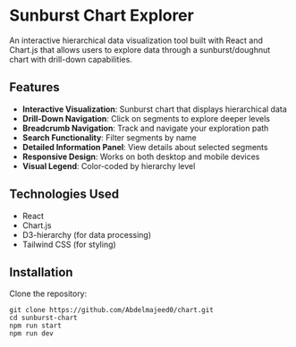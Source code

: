 # Sunburst Chart Explorer

An interactive hierarchical data visualization tool built with React and Chart.js that allows users to explore data through a sunburst/doughnut chart with drill-down capabilities.

## Features

- **Interactive Visualization**: Sunburst chart that displays hierarchical data
- **Drill-Down Navigation**: Click on segments to explore deeper levels
- **Breadcrumb Navigation**: Track and navigate your exploration path
- **Search Functionality**: Filter segments by name
- **Detailed Information Panel**: View details about selected segments
- **Responsive Design**: Works on both desktop and mobile devices
- **Visual Legend**: Color-coded by hierarchy level

## Technologies Used

- React
- Chart.js
- D3-hierarchy (for data processing)
- Tailwind CSS (for styling)

## Installation

Clone the repository:

```
git clone https://github.com/Abdelmajeed0/chart.git
cd sunburst-chart
npm run start
npm run dev
```
